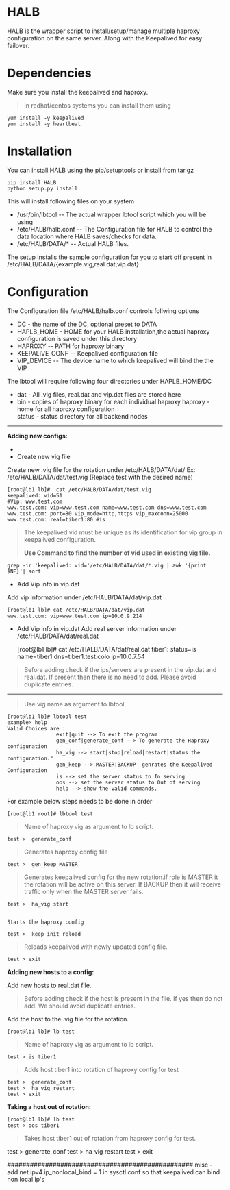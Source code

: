 HALB
===========

HALB is the wrapper script to install/setup/manage multiple haproxy configuration on the same server. Along with the Keepalived for easy failover. 

Dependencies
===========
Make sure you install the keepalived and haproxy.

> In redhat/centos systems you can
> install them using

    yum install -y keepalived 
    yum install -y heartbeat

Installation
============
You can install HALB using the pip/setuptools or install from tar.gz 

    pip install HALB
    python setup.py install 

This will install following files on your system

 - /usr/bin/lbtool  -- The actual wrapper lbtool script which you will be using
 - /etc/HALB/halb.conf -- The Configuration file for HALB to control the data location where HALB saves/checks for data.
 - /etc/HALB/DATA/*  -- Actual HALB files. 
 

The setup installs the sample configuration for you to start off present in /etc/HALB/DATA/{example.vig,real.dat,vip.dat}

Configuration
============
The Configuration file /etc/HALB/halb.conf controls follwing options

 - DC - the name of the DC, optional preset to DATA
 - HAPLB_HOME  - HOME for your HALB installation,the actual haproxy configuration is saved under this directory
 - HAPROXY -- PATH for haproxy binary 
 - KEEPALIVE_CONF -- Keepalived configuration file
 - VIP_DEVICE -- The device name to which keepalived will bind the the VIP

The lbtool will require following four directories under HAPLB_HOME/DC

 - dat - All .vig files, real.dat and
   vip.dat files are stored here  
 - bin - copies of haproxy binary for each
   individual haproxy  haproxy - home for all haproxy configuration  
   status - status directory for all backend nodes
----------
**Adding new configs:**

 - 
 - Create new vig file

Create new .vig file for the rotation under /etc/HALB/DATA/dat/ 
Ex: /etc/HALB/DATA/dat/test.vig (Replace test with the desired name)

    [root@lb1 lb]#  cat /etc/HALB/DATA/dat/test.vig
    keepalived: vid=51
    #Vip: www.test.com
    www.test.com: vip=www.test.com name=www.test.com dns=www.test.com
    www.test.com: port=80 vip_mode=http,https vip_maxconn=25000
    www.test.com: real=tiber1:80 #is

> The keepalived vid must be unique as
> its identification for vip group in
> keepalived configuration.
> 
> **Use Command to find the number of vid used in existing vig file.**

    grep -ir 'keepalived: vid='/etc/HALB/DATA/dat/*.vig | awk '{print $NF}'| sort

 - Add Vip info in vip.dat

Add vip information under /etc/HALB/DATA/dat/vip.dat 

    [root@lb1 lb]# cat /etc/HALB/DATA/dat/vip.dat
    www.test.com: vip=www.test.com ip=10.0.9.214

 - Add Vip info in vip.dat
Add real server information under /etc/HALB/DATA/dat/real.dat 

    [root@lb1 lb]# cat /etc/HALB/DATA/dat/real.dat
    tiber1: status=is name=tiber1 dns=tiber1.test.colo ip=10.0.7.54

> Before adding check if the ips/servers
> are present in the vip.dat and
> real.dat. If present then there is no
> need to add. Please avoid duplicate
> entries.

----------

> Use vig name as argument to lbtool

 


    [root@lb1 lb]# lbtool test
    example> help
    Valid Choices are :
                    exit|quit --> To exit the program
                    gen_conf|generate_conf --> To generate the Haproxy configuration
                    ha_vig --> start|stop|reload|restart|status the configuration."
                    gen_keep --> MASTER|BACKUP  genrates the Keepalived Configuration
                    is --> set the server status to In serving
                    oos --> set the server status to Out of serving
                    help --> show the valid commands.


For example below steps needs to be done in order


    [root@lb1 root]# lbtool test 
    
 

> Name of haproxy vig as argument to lb
> script.

    test >  generate_conf  
    
> Generates haproxy config file

    test >  gen_keep MASTER 
    

> Generates keepalived config for the
> new rotation.if role is MASTER it  the
> rotation will be active on this
> server. If BACKUP then it will receive
> traffic only when the MASTER server
> fails.

    

    test >  ha_vig start 
    

    Starts the haproxy config 

    test >  keep_init reload   
  
>  Reloads keepalived with newly updated
> config file.

    test > exit


**Adding new hosts to a config:**

Add new hosts to real.dat file. 

> Before adding check if the host is
> present in the file. If yes then do
> not add. We should avoid duplicate
> entries.

Add the host to the .vig file for the rotation. 

    [root@lb1 lb]# lb test 

> Name of haproxy vig as argument to lb
> script.

    test > is tiber1 

> Adds host tiber1 into rotation of
> haproxy config for test

    test >  generate_conf  
    test >  ha_vig restart 
    test > exit 

**Taking a host out of rotation:**


    [root@lb1 lb]# lb test
    test > oos tiber1 

  

> Takes host tiber1 out of rotation from
> haproxy config for test.

test >  generate_conf
test >  ha_vig restart
test > exit


#################################################
misc -
add net.ipv4.ip_nonlocal_bind = 1 in sysctl.conf so that keepalived can bind non local  ip's
